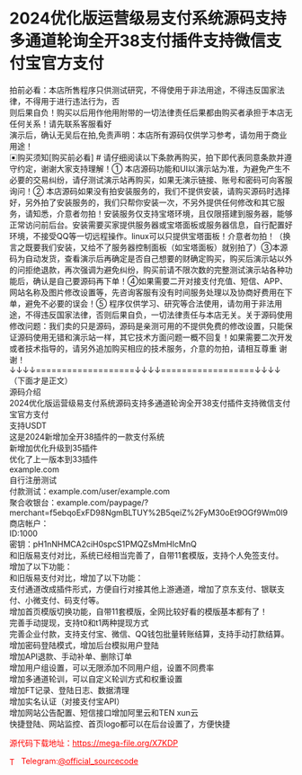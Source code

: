 # 2024优化版运营级易支付系统源码支持多通道轮询全开38支付插件支持微信支付宝官方支付

拍前必看：本店所售程序只供测试研究，不得使用于非法用途，不得违反国家法律，不得用于进行违法行为，否<br>则后果自负！购买以后用作他用附带的一切法律责任后果都由购买者承担于本店无任何关系！请先联系客服看好<br>演示后，确认无吴后在拍,免责声明：本店所有源码仅供学习参考，请勿用于商业用途！<br>▣购买须知[购买前必看] # 请仔细阅读以下条款再购买，拍下即代表同意条款并遵守约定，谢谢大家支持理解！① 本店源码功能和UI以演示站为准，为避免产生不必要的交易纠纷，请仔测试演示站再购买，如果无演示链接、账号和密码可向客服询问！② 本店源码如果没有拍安装服务的，我们不提供安装，请购买源码时选择好，另外拍了安装服务的，我们只帮你安装一次，不另外提供任何修改和其它服务，请知悉，介意者勿拍！安装服务仅支持宝塔环境，且仅限搭建到服务器，能够正常访问前后台。安装需要买家提供服务器或宝塔面板或服务器信息，自行配置好环境，不接受QQ等一切远程操作。linux可以只提供宝塔面板！介意者勿拍！（换言之既要我们安装，又给不了服务器控制面板（如宝塔面板）就别拍了）③本源码为自动发货，查看演示后再确定是否自己想要的财确定购买，购买后演示站以外的问拒绝退款，再次强调为避免纠纷，购买前请不限次数的完整测试演示站各种功能后，确认是自己要源码再下单！④如果需要二开对接支付充值、短信、APP、网站名称及图片修改设置等，先咨询客服有没有时间服务处理以及协商好费用在下单，避免不必要的误会！⑤ 程序仅供学习、研究等合法使用，请勿用于非法用途，不得违反国家法律，否则后果自负，一切法律责任与本店无关。关于源码使用修改问题：我们卖的只是源码，源码是亲测可用的不提供免费的修改设置，只能保证源码使用无错和演示站一样，其它技术方面问题一概不回复！如果需要二次开发或者技术指导的，请另外追加购买相应的技术服务，介意的勿拍，请相互尊重 谢谢！<br>↓↓↓↓===================↓↓↓↓==================↓↓↓↓<br>（下面才是正文）<br>源码介绍<br>2024优化版运营级易支付系统源码支持多通道轮询全开38支付插件支持微信支付宝官方支付<br>支持USDT<br>这是2024新增加全开38插件的一款支付系统<br>新增加优化升级到35插件<br>优化了上一版本到33插件<br>example.com<br>自行注册测试<br>付款测试：example.com/user/example.com<br>聚合收银台：example.com/paypage/?merchant=f5ebqoExFD98NgmBLTUY%2B5qeiZ%2FyM30oEt9OGf9Wm0l9<br>商店帐户：<br>ID:1000<br>密钥：pH1nNHMCA2ciH0spcS1PMQZsMmHIcMnQ<br>和旧版易支付对比，系统已经相当完善了，自带11套模版，支持个人免签支付。<br>增加了以下功能：<br>和旧版易支付对比，增加了以下功能：<br>支付通道改成插件形式，方便自行对接其他上游通道，增加了京东支付、银联支付、小微支付、码支付等。<br>增加首页模版切换功能，自带11套模版，全网比较好看的模版基本都有了！<br>完善手动提现，支持t0和t1两种提现方式<br>完善企业付款，支持支付宝、微信、QQ钱包批量转账结算，支持手动打款结算。增加密码登陆模式，增加后台模拟用户登陆<br>增加API退款、手动补单、删除订单<br>增加用户组设置，可以无限添加不同用户组，设置不同费率<br>增加多通道轮训，可以自定义轮训方式和权重设置<br>增加FT记录、登陆日志、数据清理<br>增加实名认证（对接支付宝API）<br>增加网站公告配置、短信接口增加阿里云和TEN xun云<br>快捷登陆、网站监控、首页logo都可以在后台设置了，方便快捷<br>


<p style="color: red;">源代码下载地址：<a href="https://mega-file.org/X7KDP" style="color: red;">https://mega-file.org/X7KDP</a></p><p style="color: red;"><img src="https://cdn-icons-png.flaticon.com/512/2111/2111646.png" alt="Telegram Icon" style="width: 16px; vertical-align: middle; margin-right: 5px;">Telegram:<a href="https://t.me/official_sourcecode" style="color: red;">@official_sourcecode</a></p>